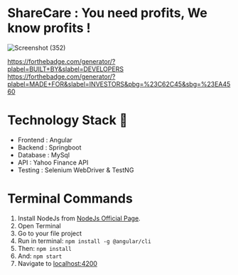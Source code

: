 # ShareCare : You need profits, We know profits !
![Screenshot (352)](https://user-images.githubusercontent.com/60769966/130501810-c3e6a221-fd77-4c9e-aad9-327ebcbf0038.png)

 https://forthebadge.com/generator/?plabel=BUILT+BY&slabel=DEVELOPERS https://forthebadge.com/generator/?plabel=MADE+FOR&slabel=INVESTORS&pbg=%23C62C45&sbg=%23EA4560
# Technology Stack 🏁
 * Frontend : Angular
 * Backend : Springboot
 * Database : MySql
 * API : Yahoo Finance API
 * Testing : Selenium WebDriver & TestNG

# Terminal Commands

1. Install NodeJs from [NodeJs Official Page](https://nodejs.org/en).
2. Open Terminal
3. Go to your file project
4. Run in terminal: ```npm install -g @angular/cli```
5. Then: ```npm install```
6. And: ```npm start```
7. Navigate to [localhost:4200](localhost:4200)
